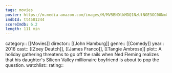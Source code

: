 ```yaml
---
tags: movies
poster: https://m.media-amazon.com/images/M/MV5BNDlkMDQ1NzUtNGE3OC00NmUwLWI0NjAtNDJmODUzY2NhOGIzL2ltYWdlXkEyXkFqcGdeQXVyNDg2MjUxNjM@._V1_SX300.jpg
imdbId: tt4501244
scoreImdb: 6.2
length: 111 min
---
```


category:: [[Movies]]
director:: [[John Hamburg]]
genre:: [[Comedy]]
year:: 2016
cast:: [[Zoey Deutch]], [[James Franco]], [[Tangie Ambrose]]
plot:: A holiday gathering threatens to go off the rails when Ned Fleming realizes that his daughter's Silicon Valley millionaire boyfriend is about to pop the question.
watchlist::
rating::
